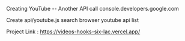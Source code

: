 Creating YouTube -- Another API call
console.developers.google.com

Create api/youtube.js 
search browser youtube api list

Project Link : https://videos-hooks-six-lac.vercel.app/
